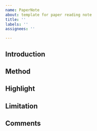 ```yaml
---
name: PaperNote
about: template for paper reading note
title: ''
labels: ''
assignees: ''

---
```


## Introduction

## Method

## Highlight

## Limitation

## Comments
